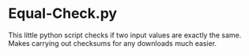 # Equal-Check.py

This little python script checks if two input values are exactly the same. 
Makes carrying out checksums for any downloads much easier.
